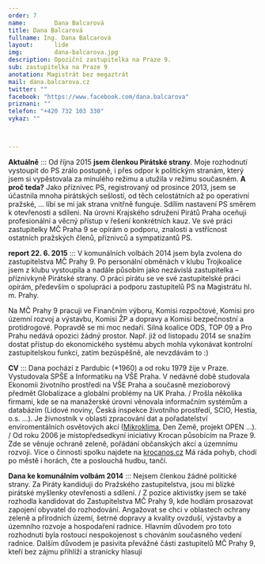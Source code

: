 ```yaml
---
order: 7
name:        Dana Balcarová
title: Dana Balcarová
fullname: Ing. Dana Balcarová
layout:      lide
img:         dana-balcarova.jpg
description: Opoziční zastupitelka na Praze 9.
sub: zastupitelka na Praze 9
anotation: Magistrát bez megaztrát
mail: dana.balcarova.cz
twitter: ""
facebook: "https://www.facebook.com/dana.balcarova"
priznani: ""
telefon: "+420 732 103 330"
vykaz: ""



---
```


**Aktuálně** ::: Od října 2015 **jsem členkou Pirátské strany**. Moje rozhodnutí vystoupit do PS zrálo postupně, i přes odpor k politickým stranám, který jsem si vypěstovala za minulého režimu a utužila v režimu současném. **A proč teda?** Jako příznivec PS, registrovaný od prosince 2013, jsem se účastnila mnoha pirátských sešlostí, od těch celostátních až po operativní pražské, … líbí se mi jak strana vnitřně funguje. Sdílím nastavení PS směrem k otevřenosti a sdíleni. Na úrovni Krajského sdružení Pirátů Praha oceňuji profesionální a věcný přístup v řešení konkrétních kauz. Ve své práci zastupitelky MČ Praha 9 se opírám o podporu, znalosti a vstřícnost ostatních pražských členů, příznivců a sympatizantů PS.

**report 22. 6. 2015** ::: V komunálních volbách 2014 jsem byla zvolena do zastupitelstva MČ Prahy 9. Po personální obměnách v klubu Trojkoalice jsem z klubu vystoupila a nadále působím jako nezávislá zastupitelka – příznivkyně Pirátské strany. O práci pirátu se ve své zastupitelské práci opírám, především o spolupráci a podporu zastupitelů PS na Magistrátu hl. m. Prahy.

Na MČ Prahy 9 pracuji ve Finančním výboru, Komisi rozpočtové, Komisi pro územní rozvoj a výstavbu, Komisi ŽP a dopravy a Komisi bezpečnostní a protidrogové. Popravdě se mi moc nedaří. Silná koalice ODS, TOP 09 a Pro Prahu nedává opozici žádný prostor. Např. již od listopadu 2014 se snažím dostat přístup do ekonomického systému abych mohla vykonávat kontrolní zastupitelskou funkci, zatím bezúspěšně, ale nevzdávám to :)

**CV** ::: Dana pochází z Pardubic (\*1960) a od roku 1979 žije v Praze. Vystudovala SPŠE a Informatiku na VŠE Praha. V nedávné době studovala Ekonomii životního prostředí na VŠE Praha a současně mezioborový předmět Globalizace a globální problémy na UK Praha. / Prošla několika firmami, kde se na manažerské úrovni věnovala informačním systémům a databázím (Lidové noviny, Česká inspekce životního prostředí, SCIO, Hestia, o.s. ...). Je živnostník v oblasti zpracování dat a pořadatelství enviromentálních osvětových akcí ([Mikroklima][], Den Země, projekt OPEN ...). / Od roku 2006 je místopředsedkyní iniciativy Krocan působícím na Praze 9. Zde se věnuje ochraně zeleně, pořádání občanských akcí a územnímu rozvoji. Více o činnosti spolku najdete na [krocanos.cz][] Má ráda pohyb, chodí po městě i horách, čte a poslouchá hudbu, tančí.

**Dana ke komunálním volbám 2014** ::: Nejsem členkou žádné politické strany. Za Piráty kandiduji do Pražského zastupitelstva, jsou mi blízké pirátské myšlenky otevřenosti a sdílení. / Z pozice aktivistky jsem se také rozhodla kandidovat do Zastupitelstva MČ Prahy 9, kde hodlám prosazovat zapojení obyvatel do rozhodování. Angažovat se chci v oblastech ochrany zeleně a přírodních území, šetrné dopravy a kvality ovzduší, výstavby a územního rozvoje a hospodaření radnice. Hlavním důvodem pro toto rozhodnutí byla rostoucí nespokojenost s chováním současného vedení radnice. Dalším důvodem je pasivita převážné části zastupitelů MČ Prahy 9, kteří bez zájmu přihlíží a stranicky hlasují

[Mikroklima]: http://www.kristalka.cz/mikroklima/
[krocanos.cz]: http://www.krocanos.cz/
